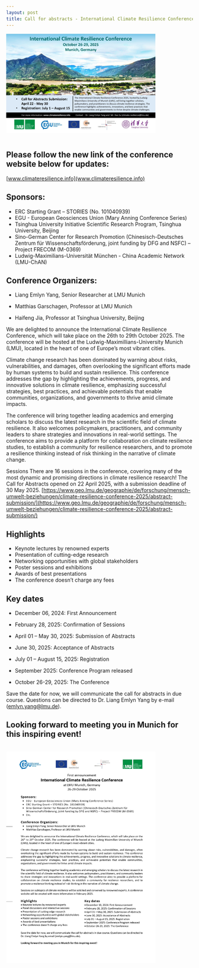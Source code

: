 ```yaml
---
layout: post
title: Call for abstracts - International Climate Resilience Conference, 26-29 October 2025
---
```

<div style="display: flex;">
  <img src="/assets/images/content/poster_newdata_3_2_format_l.jpg" style="width: 80%;">
</div>
<br>

## Please follow the new link of the conference website below for updates:

[www.climateresilience.info](www.climateresilience.info)

## Sponsors:

*	ERC Starting Grant – STORIES (No. 101040939)
*	EGU - European Geosciences Union (Mary Anning Conference Series)
*	Tsinghua University Initiative Scientific Research Program, Tsinghua University, Beijing
*	Sino-German Center for Research Promotion (Chinesisch-Deutsches Zentrum für Wissenschaftsförderung, joint funding by DFG and NSFC) – Project FRECOM (M-0369)
*	Ludwig-Maximilians-Universität München - China Academic Network (LMU-ChAN)

## Conference Organizers:

*	Liang Emlyn Yang, Senior Researcher at LMU Munich

*	Matthias Garschagen, Professor at LMU Munich

* Haifeng Jia, Professor at Tsinghua University, Beijing

We are delighted to announce the International Climate Resilience Conference, which will take place on the 26th to 29th October 2025. The conference will be hosted at the Ludwig-Maximillians-University Munich (LMU), located in the heart of one of Europe’s most vibrant cities.

Climate change research has been dominated by warning about risks, vulnerabilities, and damages, often overlooking the significant efforts made by human systems to build and sustain resilience. This conference addresses the gap by highlighting the achievements, progress, and innovative solutions in climate resilience, emphasizing successful strategies, best practices, and achievable potentials that enable communities, organizations, and governments to thrive amid climate impacts.

The conference will bring together leading academics and emerging scholars to discuss the latest research in the scientific field of climate resilience. It also welcomes policymakers, practitioners, and community leaders to share strategies and innovations in real-world settings. The conference aims to provide a platform for collaboration on climate resilience studies, to establish a community for resilience researchers, and to promote a resilience thinking instead of risk thinking in the narrative of climate change.

Sessions There are 16 sessions in the conference, covering many of the most dynamic and promising directions in climate resilience research! The Call for Abstracts opened on 22 April 2025, with a submission deadline of 30 May 2025. [https://www.geo.lmu.de/geographie/de/forschung/mensch-umwelt-beziehungen/climate-resilience-conference-2025/abstract-submission/](https://www.geo.lmu.de/geographie/de/forschung/mensch-umwelt-beziehungen/climate-resilience-conference-2025/abstract-submission/)

## Highlights
*	Keynote lectures by renowned experts
*	Presentation of cutting-edge research
*	Networking opportunities with global stakeholders
*	Poster sessions and exhibitions
*	Awards of best presentations
*	The conference doesn’t charge any fees

## Key dates

*	December 06, 2024: First Announcement

*	February 28, 2025: Confirmation of Sessions

*	April 01 – May 30, 2025: Submission of Abstracts

*	June 30, 2025: Acceptance of Abstracts

*	July 01 – August 15, 2025: Registration

*	September 2025: Conference Program released

*	October 26-29, 2025: The Conference

Save the date for now, we will communicate the call for abstracts in due course. Questions can be directed to Dr. Liang Emlyn Yang by e-mail (emlyn.yang@lmu.de).

## Looking forward to meeting you in Munich for this inspiring event!

<br>
<div style="display: flex;">
  <img src="/assets/images/content/1111_pages-to-jpg-0001.jpg" style="width: 80%;">
</div>
